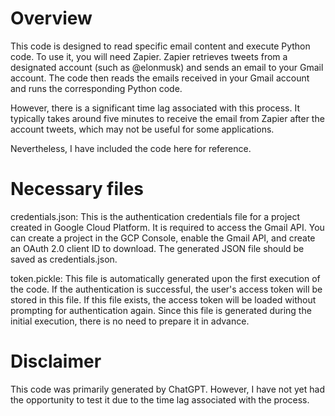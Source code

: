 # Overview

This code is designed to read specific email content and execute Python code. To use it, you will need Zapier. Zapier retrieves tweets from a designated account (such as @elonmusk) and sends an email to your Gmail account. The code then reads the emails received in your Gmail account and runs the corresponding Python code.

However, there is a significant time lag associated with this process. It typically takes around five minutes to receive the email from Zapier after the account tweets, which may not be useful for some applications.

Nevertheless, I have included the code here for reference.

# Necessary files

credentials.json: This is the authentication credentials file for a project created in Google Cloud Platform. It is required to access the Gmail API. You can create a project in the GCP Console, enable the Gmail API, and create an OAuth 2.0 client ID to download. The generated JSON file should be saved as credentials.json.

token.pickle: This file is automatically generated upon the first execution of the code. If the authentication is successful, the user's access token will be stored in this file. If this file exists, the access token will be loaded without prompting for authentication again. Since this file is generated during the initial execution, there is no need to prepare it in advance.

# Disclaimer

This code was primarily generated by ChatGPT. However, I have not yet had the opportunity to test it due to the time lag associated with the process.
